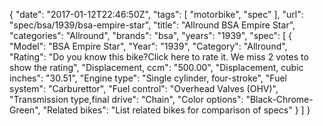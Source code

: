{
    "date": "2017-01-12T22:46:50Z",
    "tags": [
        "motorbike",
        "spec"
    ],
    "url": "spec\/bsa\/1939\/bsa-empire-star",
    "title": "Allround BSA Empire Star",
    "categories": "Allround",
    "brands": "bsa",
    "years": "1939",
    "spec": [
        {
            "Model": "BSA Empire Star",
            "Year": "1939",
            "Category": "Allround",
            "Rating": "Do you know this bike?Click here to rate it. We miss 2 votes to show the rating",
            "Displacement, ccm": "500.00",
            "Displacement, cubic inches": "30.51",
            "Engine type": "Single cylinder, four-stroke",
            "Fuel system": "Carburettor",
            "Fuel control": "Overhead Valves (OHV)",
            "Transmission type,final drive": "Chain",
            "Color options": "Black-Chrome-Green",
            "Related bikes": "List related bikes for comparison of specs"
        }
    ]
}